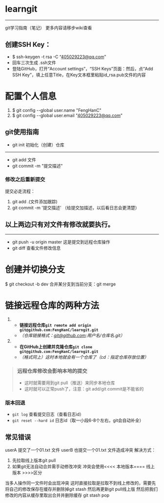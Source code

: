 # learngit

***

git学习指南（笔记）
更多内容请移步wiki查看

## 创建SSH Key：
* $ ssh-keygen -t rsa -C “405029223@qq.com” 
* 回车三次生成 .ssh文件
* 登陆GitHub，打开“Account settings”，“SSH Keys”页面：然后，点“Add SSH Key”，填上任意Title，在Key文本框里粘贴id_rsa.pub文件的内容
# 配置个人信息
1. $ git config --global user.name "FengHanC"
2. $ git config --global user.email "405029223@qq.com"
## git使用指南
* git init 初始化（创建）仓库

***

* git add 文件
* git commit -m "提交描述"
###  修改之后重新提交
提交必走流程：
1. git add .(文件添加跟踪)
2. git commit -m '提交描述' （给提交加描述，以后看日志会更清楚）
## 以上两边只有对文件有修改就要执行。

***

* git push -u origin master 这是提交到远程仓库操作
* git diff 查看文件修改信息

# 创建并切换分支
$ git checkout -b dev 
合并某分支到当前分支：git merge <name>

# 链接远程仓库的两种方法
1. * **链接远程仓库`git remote add origin git@github.com:FengHanC/learngit.git`** 
   * _（仓库链接格式：git@github.com:用户名/仓库名.git）_
2. * **在GitHub上创建并克隆仓库`git clone git@github.com:FengHanC/learngit.git`**
   * _（格式同上）这时本地就会有一个仓库了（cd：指定仓库存放位置）_

> ### 远程仓库修改会影响本地的提交
> * 这时就需要用到git pull（推送）来同步本地仓库
> * 这时就可以正常push了，注意：git add/git commit是不能省的

### 版本回退
* `git log` 查看提交日志（查看日志id）
* `git reset --hard id` 日志id（取一小段6-8个左右，git会自动补全）

## 常见错误
userA 提交了一个01.txt 文件
userB 也提交一个01.txt 文件造成冲突
解决方式：
1. 先拉取线上版本git pull
2. 如果git无法自动合并需手动修改冲突
冲突会使用<<<< 本地版本==== 线上版本 >>>>区分

当多人操作同一文件时会出现冲突
这时直接拉取是拉取不到线上修改的，需要先将自己的修改保存在缓存并删除掉git stash
然后再更新git pull线上版
然后把我们修改的内容从缓存里取出合并并删除缓存 git stash pop

